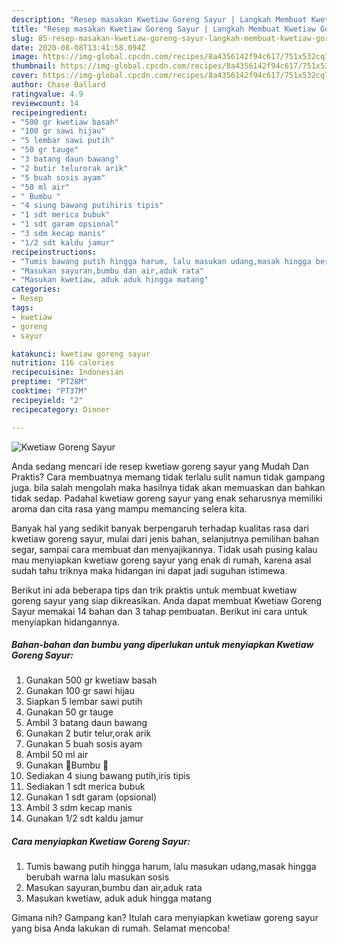 ```yaml
---
description: "Resep masakan Kwetiaw Goreng Sayur | Langkah Membuat Kwetiaw Goreng Sayur Yang Menggugah Selera"
title: "Resep masakan Kwetiaw Goreng Sayur | Langkah Membuat Kwetiaw Goreng Sayur Yang Menggugah Selera"
slug: 85-resep-masakan-kwetiaw-goreng-sayur-langkah-membuat-kwetiaw-goreng-sayur-yang-menggugah-selera
date: 2020-08-08T13:41:58.094Z
image: https://img-global.cpcdn.com/recipes/8a4356142f94c617/751x532cq70/kwetiaw-goreng-sayur-foto-resep-utama.jpg
thumbnail: https://img-global.cpcdn.com/recipes/8a4356142f94c617/751x532cq70/kwetiaw-goreng-sayur-foto-resep-utama.jpg
cover: https://img-global.cpcdn.com/recipes/8a4356142f94c617/751x532cq70/kwetiaw-goreng-sayur-foto-resep-utama.jpg
author: Chase Ballard
ratingvalue: 4.9
reviewcount: 14
recipeingredient:
- "500 gr kwetiaw basah"
- "100 gr sawi hijau"
- "5 lembar sawi putih"
- "50 gr tauge"
- "3 batang daun bawang"
- "2 butir telurorak arik"
- "5 buah sosis ayam"
- "50 ml air"
- " Bumbu "
- "4 siung bawang putihiris tipis"
- "1 sdt merica bubuk"
- "1 sdt garam opsional"
- "3 sdm kecap manis"
- "1/2 sdt kaldu jamur"
recipeinstructions:
- "Tumis bawang putih hingga harum, lalu masukan udang,masak hingga berubah warna lalu masukan sosis"
- "Masukan sayuran,bumbu dan air,aduk rata"
- "Masukan kwetiaw, aduk aduk hingga matang"
categories:
- Resep
tags:
- kwetiaw
- goreng
- sayur

katakunci: kwetiaw goreng sayur 
nutrition: 116 calories
recipecuisine: Indonesian
preptime: "PT28M"
cooktime: "PT37M"
recipeyield: "2"
recipecategory: Dinner

---
```



![Kwetiaw Goreng Sayur](https://img-global.cpcdn.com/recipes/8a4356142f94c617/751x532cq70/kwetiaw-goreng-sayur-foto-resep-utama.jpg)

Anda sedang mencari ide resep kwetiaw goreng sayur yang Mudah Dan Praktis? Cara membuatnya memang tidak terlalu sulit namun tidak gampang juga. bila salah mengolah maka hasilnya tidak akan memuaskan dan bahkan tidak sedap. Padahal kwetiaw goreng sayur yang enak seharusnya memiliki aroma dan cita rasa yang mampu memancing selera kita.

Banyak hal yang sedikit banyak berpengaruh terhadap kualitas rasa dari kwetiaw goreng sayur, mulai dari jenis bahan, selanjutnya pemilihan bahan segar, sampai cara membuat dan menyajikannya. Tidak usah pusing kalau mau menyiapkan kwetiaw goreng sayur yang enak di rumah, karena asal sudah tahu triknya maka hidangan ini dapat jadi suguhan istimewa.




Berikut ini ada beberapa tips dan trik praktis untuk membuat kwetiaw goreng sayur yang siap dikreasikan. Anda dapat membuat Kwetiaw Goreng Sayur memakai 14 bahan dan 3 tahap pembuatan. Berikut ini cara untuk menyiapkan hidangannya.

<!--inarticleads1-->

##### Bahan-bahan dan bumbu yang diperlukan untuk menyiapkan Kwetiaw Goreng Sayur:

1. Gunakan 500 gr kwetiaw basah
1. Gunakan 100 gr sawi hijau
1. Siapkan 5 lembar sawi putih
1. Gunakan 50 gr tauge
1. Ambil 3 batang daun bawang
1. Gunakan 2 butir telur,orak arik
1. Gunakan 5 buah sosis ayam
1. Ambil 50 ml air
1. Gunakan  🌸Bumbu 🌸
1. Sediakan 4 siung bawang putih,iris tipis
1. Sediakan 1 sdt merica bubuk
1. Gunakan 1 sdt garam (opsional)
1. Ambil 3 sdm kecap manis
1. Gunakan 1/2 sdt kaldu jamur




<!--inarticleads2-->

##### Cara menyiapkan Kwetiaw Goreng Sayur:

1. Tumis bawang putih hingga harum, lalu masukan udang,masak hingga berubah warna lalu masukan sosis
1. Masukan sayuran,bumbu dan air,aduk rata
1. Masukan kwetiaw, aduk aduk hingga matang




Gimana nih? Gampang kan? Itulah cara menyiapkan kwetiaw goreng sayur yang bisa Anda lakukan di rumah. Selamat mencoba!
